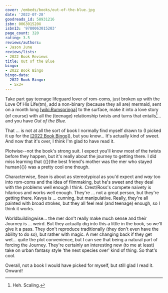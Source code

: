 ```yaml
---
cover: /embeds/books/out-of-the-blue.jpg
date: '2022-07-28'
goodreads_id: 58931216
isbn: 006301520X
isbn13: '9780063015203'
page_count: 320
rating: 3.5
reviews/authors:
- Jason June
reviews/lists:
- 2022 Book Reviews
title: Out of the Blue
bingo:
- 2022 Book Bingo
bingo-data:
  2022 Book Bingo:
  - 5x3+
---
```

Take part gay teenage lifeguard lover of rom-coms, just broken up with the Love Of His Life(tm), add a non-binary (because they all are) mermaid, sent on a month long [[wiki:Rumspringa]]() to the surface, make it into a love story (of course) with all the (teenage) relationship twists and turns that entails[^scale]... and you have *Out of the Blue*. 

That ... is not at all the sort of book I normally find myself drawn to (I picked it up for the [[2022 Book Bingo]]()), but you know... It's actually kind of sweet. And now that it's over, I think I'm glad to have read it. 

<!--more-->

Plotwise--not the book's strong suit. I expect you'll know most of the twists before they happen, but it's really about the journey to getting there. I did miss learning that {{<spoiler>}}the best friend's mother was the mer who stayed human{{</spoiler>}} was a pretty cool one though. 

Characterwise, Sean is about as stereotypical as you'd expect and *way* too into rom-coms and the idea of filmmaking, but he's sweet and they deal with the problems well enough I think. Crest/Ross's compete naivety is hilarious and works well enough. They're ... not a great person, but they're getting there. Kavya is ... cunning, but manipulative. Really, they're all painted with broad strokes, but they all feel real (and teenage) enough, so I think it works. 

Worldbuildingwise... the mer don't really make much sense and their Journey is ... weird. But they actually dig into this a little in the book, so we'll give it a pass. They don't reproduce traditionally (they don't even have the ability to do so), but rather with magic. A mer changing back if they get wet... quite the plot convenience, but I can see that being a natural part of forcing the Journey. They're certainly an interesting new (to me at least) take on urban fantasy style 'the next species over' kind of thing. So that's cool.

Overall, not a book I would have picked for myself, but still glad I read it. Onward!

[^scale]: Heh. Scaling.